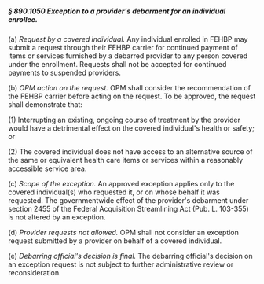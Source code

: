 ##### § 890.1050 Exception to a provider's debarment for an individual enrollee. #####

(a) *Request by a covered individual.* Any individual enrolled in FEHBP may submit a request through their FEHBP carrier for continued payment of items or services furnished by a debarred provider to any person covered under the enrollment. Requests shall not be accepted for continued payments to suspended providers.

(b) *OPM action on the request.* OPM shall consider the recommendation of the FEHBP carrier before acting on the request. To be approved, the request shall demonstrate that:

(1) Interrupting an existing, ongoing course of treatment by the provider would have a detrimental effect on the covered individual's health or safety; or

(2) The covered individual does not have access to an alternative source of the same or equivalent health care items or services within a reasonably accessible service area.

(c) *Scope of the exception.* An approved exception applies only to the covered individual(s) who requested it, or on whose behalf it was requested. The governmentwide effect of the provider's debarment under section 2455 of the Federal Acquisition Streamlining Act (Pub. L. 103-355) is not altered by an exception.

(d) *Provider requests not allowed.* OPM shall not consider an exception request submitted by a provider on behalf of a covered individual.

(e) *Debarring official's decision is final.* The debarring official's decision on an exception request is not subject to further administrative review or reconsideration.
